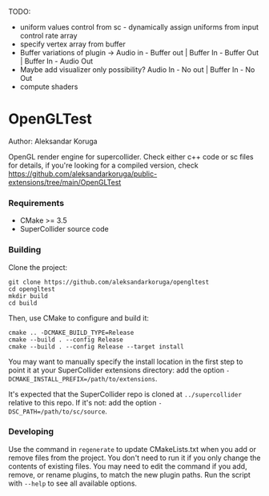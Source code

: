 TODO: 
- uniform values control from sc - dynamically assign uniforms from input control rate array
- specify vertex array from buffer
- Buffer variations of plugin ->              Audio in - Buffer out | Buffer In - Buffer Out | Buffer In - Audio Out
- Maybe add visualizer only possibility?      Audio In - No out | Buffer In - No Out
- compute shaders

# OpenGLTest

Author: Aleksandar Koruga

OpenGL render engine for supercollider.
Check either c++ code or sc files for details, if you're looking for a compiled version, check https://github.com/aleksandarkoruga/public-extensions/tree/main/OpenGLTest

### Requirements

- CMake >= 3.5
- SuperCollider source code

### Building

Clone the project:

    git clone https://github.com/aleksandarkoruga/opengltest
    cd opengltest
    mkdir build
    cd build

Then, use CMake to configure and build it:

    cmake .. -DCMAKE_BUILD_TYPE=Release
    cmake --build . --config Release
    cmake --build . --config Release --target install

You may want to manually specify the install location in the first step to point it at your
SuperCollider extensions directory: add the option `-DCMAKE_INSTALL_PREFIX=/path/to/extensions`.

It's expected that the SuperCollider repo is cloned at `../supercollider` relative to this repo. If
it's not: add the option `-DSC_PATH=/path/to/sc/source`.

### Developing

Use the command in `regenerate` to update CMakeLists.txt when you add or remove files from the
project. You don't need to run it if you only change the contents of existing files. You may need to
edit the command if you add, remove, or rename plugins, to match the new plugin paths. Run the
script with `--help` to see all available options.
